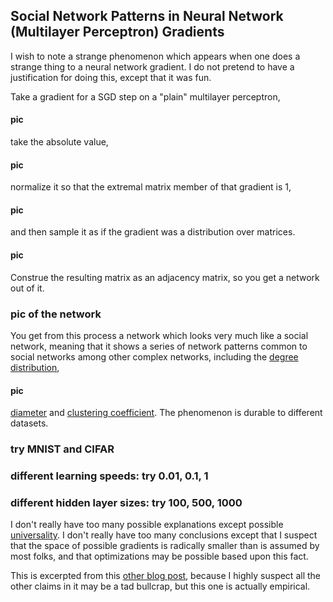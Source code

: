 Social Network Patterns in Neural Network (Multilayer Perceptron) Gradients
----

I wish to note a strange phenomenon which appears when one does a strange thing to a neural network gradient. I do not pretend to have a justification for doing this, except that it was fun.

Take a gradient for a SGD step on a "plain" multilayer perceptron,

#### pic

take the absolute value,

#### pic

normalize it so that the extremal matrix member of that gradient is 1,

#### pic

and then sample it as if the gradient was a distribution over matrices.

#### pic

Construe the resulting matrix as an adjacency matrix, so you get a network out of it.

### pic of the network

You get from this process a network which looks very much like a social network, meaning that it shows a series of network patterns common to social networks among other complex networks, including the [degree distribution](http://users.phys.psu.edu/~ralbert/phys597_09/c03_netw_prop.pdf),

#### pic

[diameter](http://mathworld.wolfram.com/GraphDiameter.html) and [clustering coefficient](https://networkx.github.io/documentation/latest/reference/algorithms.clustering.html). The phenomenon is durable to different datasets.

### try MNIST and CIFAR

### different learning speeds: try 0.01, 0.1, 1

### different hidden layer sizes: try 100, 500, 1000

I don't really have too many possible explanations except possible [universality](https://terrytao.wordpress.com/2009/07/03/benfords-law-zipfs-law-and-the-pareto-distribution/). I don't really have too many conclusions except that I suspect that the space of possible gradients is radically smaller than is assumed by most folks, and that optimizations may be possible based upon this fact.

This is excerpted from this [other blog post](http://howonlee.github.io/2016/01/21/Poking%2520At%2520Causation1.html), because I highly suspect all the other claims in it may be a tad bullcrap, but this one is actually empirical.
